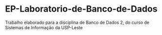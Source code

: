 # EP-Laboratorio-de-Banco-de-Dados
 Trabalho elaborado para a disciplina de Banco de Dados 2, do curso de Sistemas de Informação da USP-Leste
